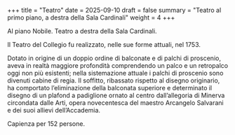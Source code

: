 +++
title = "Teatro"
date = 2025-09-10
draft = false
summary = "Teatro al primo piano, a destra della Sala Cardinali"
weight = 4
+++

Al piano Nobile. Teatro a destra della Sala Cardinali.

Il Teatro del Collegio fu realizzato, nelle sue forme attuali, nel 1753.

Dotato in origine di un doppio ordine di balconate e di palchi di proscenio,
aveva in realtà maggiore profondità comprendendo un palco e un retropalco oggi
non più esistenti; nella sistemazione attuale i palchi di proscenio sono
divenuti cabine di regia. Il soffitto, ribassato rispetto al disegno originario,
ha comportato l’eliminazione della balconata superiore e determinato il disegno
di un plafond a padiglione ornato al centro dall’allegoria di Minerva circondata
dalle Arti, opera novecentesca del maestro Arcangelo Salvarani e dei suoi
allievi dell’Accademia.

Capienza per 152 persone.
